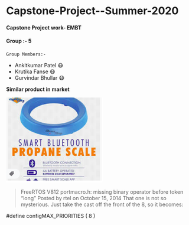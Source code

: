# Capstone-Project--Summer-2020
#### Capstone Project work- EMBT
#### Group :- 5
    Group Members:- 
   - Ankitkumar Patel :mask:
   - Krutika Fanse    :mask:
   - Gurvindar Bhullar :mask:

**Similar product in market**


[![image](https://github.com/ankitpatel9300/Capstone-Project--Summer-2020/blob/master/Screenshot%20from%202020-06-28%2017-10-08.png)](https://www.amazon.ca/Flame-King-Smart-Propane-Scale/dp/B07NRC2W4C)


>   FreeRTOS V812 portmacro.h: missing binary operator before token “long”
Posted by rtel on October 15, 2014
That one is not so mysterious.  Just take the cast off the front of the 8, so it becomes:


#define configMAX_PRIORITIES ( 8 )
